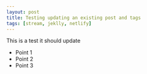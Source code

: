 ```yaml
---
layout: post
title: Testing updating an existing post and tags
tags: [stream, jeklly, netlify]
---
```


This is a test it should update

* Point 1
* Point 2
* Point 3

